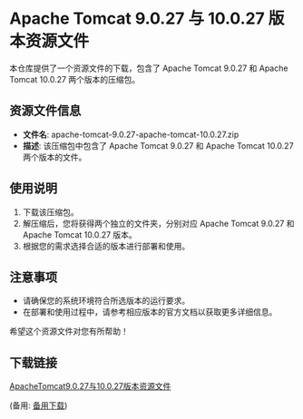 # Apache Tomcat 9.0.27 与 10.0.27 版本资源文件

本仓库提供了一个资源文件的下载，包含了 Apache Tomcat 9.0.27 和 Apache Tomcat 10.0.27 两个版本的压缩包。

## 资源文件信息

- **文件名**: apache-tomcat-9.0.27-apache-tomcat-10.0.27.zip
- **描述**: 该压缩包中包含了 Apache Tomcat 9.0.27 和 Apache Tomcat 10.0.27 两个版本的文件。

## 使用说明

1. 下载该压缩包。
2. 解压缩后，您将获得两个独立的文件夹，分别对应 Apache Tomcat 9.0.27 和 Apache Tomcat 10.0.27 版本。
3. 根据您的需求选择合适的版本进行部署和使用。

## 注意事项

- 请确保您的系统环境符合所选版本的运行要求。
- 在部署和使用过程中，请参考相应版本的官方文档以获取更多详细信息。

希望这个资源文件对您有所帮助！

## 下载链接
[ApacheTomcat9.0.27与10.0.27版本资源文件](https://pan.quark.cn/s/8f927158c5d8) 

(备用: [备用下载](https://pan.baidu.com/s/1Uhqz0C6vk8-N2we2DQhWqw?pwd=1234))
